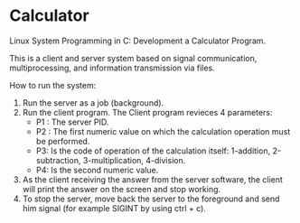 # Calculator
Linux System Programming in C: Development a Calculator Program.

This is a client and server system based on signal communication, multiprocessing, and information transmission via files. 

How to run the system:
1. Run the server as a job (background).
2. Run the client program. The Client program revieces 4 parameters: 
   * P1 : The server PID.
   * P2 : The first numeric value on which the calculation operation must be performed.
   * P3: Is the code of operation of the calculation itself: 1-addition, 2-subtraction, 3-multiplication, 4-division.
   * P4: Is the second numeric value.
3. As the client receiving the answer from the server software, the client will print the answer on the screen and stop working.
4. To stop the server, move back the server to the foreground and send him signal (for example SIGINT by using ctrl + c).


